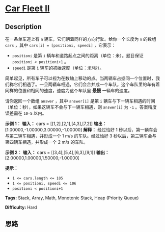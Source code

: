 # [Car Fleet II][title]

## Description

在一条单车道上有 `n` 辆车，它们朝着同样的方向行驶。给你一个长度为 `n` 的数组 `cars` ，其中 `cars[i] = [positioni,
speedi]` ，它表示：

  * `positioni` 是第 `i` 辆车和道路起点之间的距离（单位：米）。题目保证 `positioni < positioni+1` 。
  * `speedi` 是第 `i` 辆车的初始速度（单位：米/秒）。

简单起见，所有车子可以视为在数轴上移动的点。当两辆车占据同一个位置时，我们称它们相遇了。一旦两辆车相遇，它们会合并成一个车队，这个车队里的车有着同样的位置和相同的速度，速度为这个车队里
**最慢** 一辆车的速度。

请你返回一个数组 `answer` ，其中 `answer[i]` 是第 `i` 辆车与下一辆车相遇的时间（单位：秒），如果这辆车不会与下一辆车相遇，则
`answer[i]` 为 `-1` 。答案精度误差需在 `10-5` 以内。

**示例 1：**
            **输入：** cars = [[1,2],[2,1],[4,3],[7,2]]    **输出：** [1.00000,-1.00000,3.00000,-1.00000]    **解释：** 经过恰好 1 秒以后，第一辆车会与第二辆车相遇，并形成一个 1 m/s 的车队。经过恰好 3 秒以后，第三辆车会与第四辆车相遇，并形成一个 2 m/s 的车队。    

**示例 2：**
            **输入：** cars = [[3,4],[5,4],[6,3],[9,1]]    **输出：** [2.00000,1.00000,1.50000,-1.00000]    

**提示：**

  * `1 <= cars.length <= 105`
  * `1 <= positioni, speedi <= 106`
  * `positioni < positioni+1`


**Tags:** Stack, Array, Math, Monotonic Stack, Heap (Priority Queue)

**Difficulty:** Hard

## 思路

[title]: https://leetcode-cn.com/problems/car-fleet-ii
